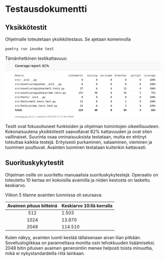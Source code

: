 # Testausdokumentti
## Yksikkötestit
Ohjelmalle toteutetaan yksikkötestaus. Se ajetaan komennolla

```bash
poetry run invoke test
```
Tämänhetkinen testikattavuus:
![](https://raw.githubusercontent.com/nikolaipaukkonen/tiralabra2022/main/dokumentaatio/2022-05-15_coverage.png)

Testit ovat fokusoituneet funktoiden ja ohjelman toimintojen oikeellisuuteen. Kokonaisuutena yksikkötestit saavuttavat 82% kattavuuden ja ovat siten vaillinaiset. Suurinta osaa ominaisuuksista testataan, mutta en ehtinyt toteuttaa kaikkia testejä. Erityisesti purkaminen, salaaminen, vieminen ja tuominen puuttuvat. Avainten luominen testataan kuitenkin kattavasti. 

## Suorituskykytestit

Ohjelman osille on suoritettu manuaalisia suorituskykytestejä. Operaatio on toteutettu 10 kertaa eri kokoisilla avaimilla ja niiden kestosta on laskettu keskiarvo.

Viikon 5 tilanne avainten luonnissa oli seuraava:

|Avaimen pituus bitteinä | Keskiarvo 10:llä kerralla |
|:----:	| :------------	|
|512     | 1.503     |
|1024    | 13.970    |
|2048    | 114.510   |

Kuten näkyy, avainten luonti kestää tällaisenaan aivan liian pitkään. Sovelluslogiikkaa on paranneltava monilta osin tehokkuuden lisäämiseksi. 2048 bitin pituisen avaimen generointiin menee helposti toista minuuttia, mikä ei nykystandardeilla riitä lainkaan.
